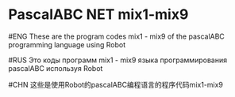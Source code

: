 # PascalABC NET mix1-mix9

#ENG
These are the program codes mix1 - mix9 of the pascalABC programming language using Robot

#RUS
Это коды программ mix1 - mix9 языка программирования pascalABC используя Robot

#CHN
这些是使用Robot的pascalABC编程语言的程序代码mix1-mix9



